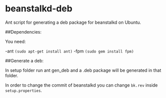 beanstalkd-deb
===============

Ant script for generating a deb package for beanstalkd on Ubuntu.

##Dependencies:

You need:

-ant `(sudo apt-get install ant)`
-fpm `(sudo gem install fpm)`

##Generate a deb:

In setup folder run ant gen_deb and a .deb package will be generated in that folder.

In order to change the commit of beanstalkd you can change `bk.rev` inside `setup.properties`.


